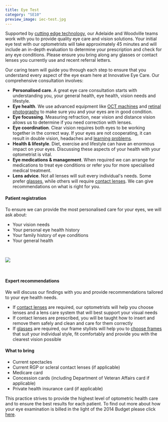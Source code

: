 ```yaml
---
title: Eye Test
category: "SE10"
preview_image: iec-test.jpg
---
```


<div class="employee-heading">

<p>Supported by <a href="/what-we-do/oct">cutting edge technology</a>, our Adelaide and Woodville teams work with you to provide quality eye care and vision solutions. Your initial eye test with our optometrists will take approximately 45 minutes and will include an in-depth evaluation to determine your prescription and check for any eye conditions. Please ensure you bring along any glasses or contact lenses you currently use and recent referral letters.

</div>

Our caring team will guide you through each step to ensure that you understand every aspect of the eye exam here at Innovative Eye Care. Our comprehensive consultation involves:

- <b>Personalised care</b>. A great eye care consultation starts with understanding you, your general health, eye health, vision needs and lifestyle.
- <b>Eye health</b>. We use advanced equipment like [OCT machines](/what-we-do/oct) and [retinal photography](/what-we-do/retinal-photography) to make sure you and your eyes are in good condition.
- <b>Eye focussing</b>. Measuring refraction, near vision and distance vision allows us to determine if you need correction with lenses.
- <b>Eye coordination</b>. Clear vision requires both eyes to be working together in the correct way. If your eyes are not cooperating, it can result in double vision, headaches and [learning problems](/what-we-do/childrens-vision).
- <b>Health & lifestyle</b>. Diet, exercise and lifestyle can have an enormous impact on your eyes. Discussing these aspects of your health with your optometrist is vital.
- <b>Eye medications & management</b>. When required we can arrange for medications to treat eye conditions or refer you for more specialised medical treatment.
- <b>Lens advice</b>. Not all lenses will suit every individual's needs. Some prefer [glasses](/what-we-do/glasses), while others will require [contact lenses](/what-we-do/contact-lenses). We can give recommendations on what is right for you.

#### Patient registration

To ensure we can provide the most personalised care for your eyes, we will ask about:

- Your vision needs
- Your personal eye health history
- Your family history of eye conditions
- Your general health

<br>

![](/uploads/glasses.jpg)

<br>

#### Expert recommendations

We will discuss our findings with you and provide recommendations tailored to your eye health needs.

- If [contact lenses](/what-we-do/contact-lenses) are required, our optometrists will help you choose lenses and a lens care system that will best support your visual needs
- If contact lenses are prescribed, you will be taught how to insert and remove them safely and clean and care for them correctly
- If [glasses](/what-we-do/glasses) are required, our frame stylists will help you to [choose frames](/what-we-do/eyewear-collections) that suit your individual style, fit comfortably and provide you with the clearest vision possible

#### What to bring

- Current spectacles
- Current RGP or scleral contact lenses (if applicable)
- Medicare card
- Concession cards (including Department of Veteran Affairs card if applicable)
- Private health insurance card (if applicable)

This practice strives to provide the highest level of optometric health care and to ensure the best results for each patient. To find out more about how your eye examination is billed in the light of the 2014 Budget please click [here](/what-we-do/exam-billing).
